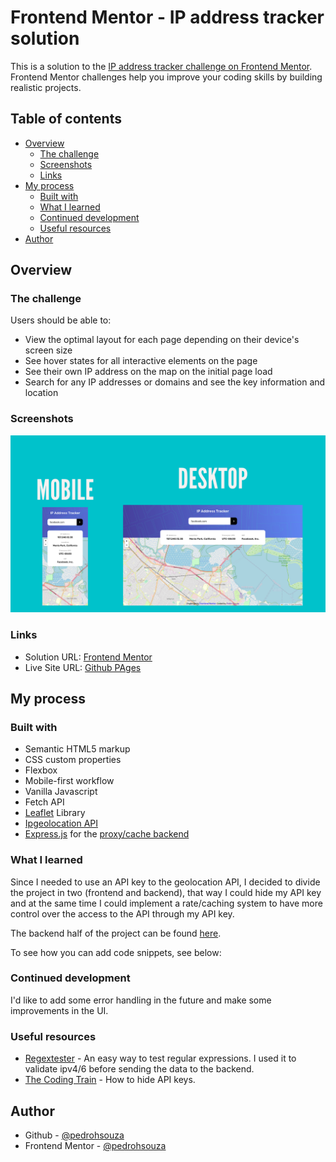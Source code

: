# Frontend Mentor - IP address tracker solution

This is a solution to the [IP address tracker challenge on Frontend Mentor](https://www.frontendmentor.io/challenges/ip-address-tracker-I8-0yYAH0). Frontend Mentor challenges help you improve your coding skills by building realistic projects. 

## Table of contents

- [Overview](#overview)
  - [The challenge](#the-challenge)
  - [Screenshots](#screenshots)
  - [Links](#links)
- [My process](#my-process)
  - [Built with](#built-with)
  - [What I learned](#what-i-learned)
  - [Continued development](#continued-development)
  - [Useful resources](#useful-resources)
- [Author](#author)

## Overview

### The challenge

Users should be able to:

- View the optimal layout for each page depending on their device's screen size
- See hover states for all interactive elements on the page
- See their own IP address on the map on the initial page load
- Search for any IP addresses or domains and see the key information and location

### Screenshots

![](./screenshots/screenshots-all-sizes.png)

### Links

- Solution URL: [Frontend Mentor](https://www.frontendmentor.io/solutions/ip-address-tracker-with-proxy-backend-using-express-A8R0-uuCGw)
- Live Site URL: [Github PAges](https://pedrohsouza.github.io/ip-address-tracker/)

## My process

### Built with

- Semantic HTML5 markup
- CSS custom properties
- Flexbox
- Mobile-first workflow
- Vanilla Javascript
- Fetch API
- [Leaflet](https://leafletjs.com/) Library
- [Ipgeolocation API](https://ipgeolocation.io)
- [Express.js](https://expressjs.com/pt-br/) for the [proxy/cache backend](https://github.com/pedrohsouza/ip-address-tracker-backend)

### What I learned

Since I needed to use an API key to the geolocation API, I decided to divide the project in two (frontend and backend), that way I could hide my API key and at the same time I could implement a rate/caching system to have more control over the access to the API through my API key.

The backend half of the project can be found [here](https://github.com/pedrohsouza/ip-address-tracker-backend).

To see how you can add code snippets, see below:

### Continued development

I'd like to add some error handling in the future and make some improvements in the UI.

### Useful resources

- [Regextester](https://www.regextester.com/104038) - An easy way to test regular expressions. I used it to validate ipv4/6 before sending the data to the backend.
- [The Coding Train](https://www.youtube.com/watch?v=17UVejOw3zA&list=PLRqwX-V7Uu6YxDKpFzf_2D84p0cyk4T7X&index=19) - How to hide API keys.

## Author

- Github - [@pedrohsouza](https://github.com/pedrohsouza)
- Frontend Mentor - [@pedrohsouza](https://www.frontendmentor.io/profile/pedrohsouza)
